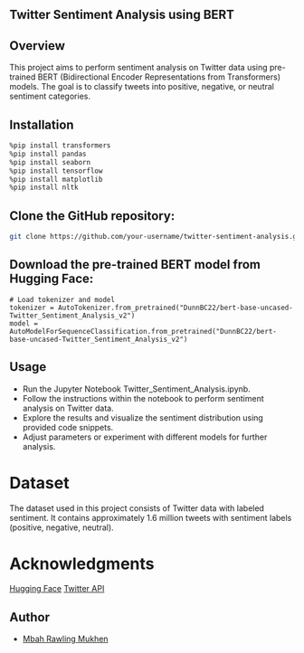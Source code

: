 ## Twitter Sentiment Analysis using BERT

## Overview
This project aims to perform sentiment analysis on Twitter data using pre-trained BERT (Bidirectional Encoder Representations from Transformers) models. 
The goal is to classify tweets into positive, negative, or neutral sentiment categories.

## Installation
```bash
%pip install transformers
%pip install pandas
%pip install seaborn
%pip install tensorflow
%pip install matplotlib
%pip install nltk
```
##  Clone the GitHub repository:
```bash
git clone https://github.com/your-username/twitter-sentiment-analysis.git
```
## Download the pre-trained BERT model from Hugging Face:

```
# Load tokenizer and model
tokenizer = AutoTokenizer.from_pretrained("DunnBC22/bert-base-uncased-Twitter_Sentiment_Analysis_v2")
model = AutoModelForSequenceClassification.from_pretrained("DunnBC22/bert-base-uncased-Twitter_Sentiment_Analysis_v2")

```
## Usage
- Run the Jupyter Notebook Twitter_Sentiment_Analysis.ipynb.
- Follow the instructions within the notebook to perform sentiment analysis on Twitter data.
- Explore the results and visualize the sentiment distribution using provided code snippets.
- Adjust parameters or experiment with different models for further analysis.

# Dataset
The dataset used in this project consists of Twitter data with labeled sentiment.
It contains approximately 1.6 million tweets with sentiment labels (positive, negative, neutral).

# Acknowledgments
[Hugging Face](https://huggingface.co/)
[Twitter API](https://developer.twitter.com/en/docs/twitter-api)

## Author 
- [Mbah Rawling Mukhen](https://github.com/Rawlingsofficial/Rawlingsofficial)




